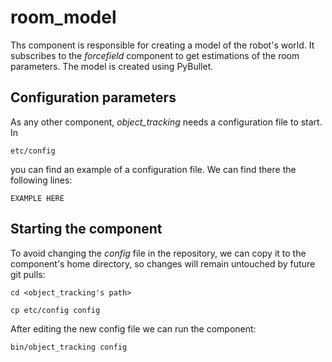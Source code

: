 # room_model    

Ths component is responsible for creating a model of the robot's world. 
It subscribes to the *forcefield* component to get estimations of the room parameters.
The model is created using PyBullet.


## Configuration parameters
As any other component, *object_tracking* needs a configuration file to start. In
```
etc/config
```
you can find an example of a configuration file. We can find there the following lines:
```
EXAMPLE HERE
```

## Starting the component
To avoid changing the *config* file in the repository, we can copy it to the component's home directory, so changes will remain untouched by future git pulls:

```
cd <object_tracking's path> 
```
```
cp etc/config config
```

After editing the new config file we can run the component:

```
bin/object_tracking config
```
